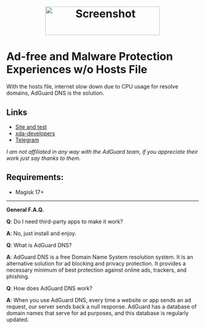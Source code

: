 <h1 align="center">
<img src="https://dl2.pushbulletusercontent.com/CiBi0u6xVaXbd180cqiVavSHoEB6dVqe/adguard1.jpeg" height="75" width="300" alt="Screenshot">

# Ad-free and Malware Protection Experiences w/o Hosts File
With the hosts file, internet slow down due to CPU usage for resolve domains, AdGuard DNS is the solution.

## Links
- [Site and test](https://adguard.com/en/adguard-dns/overview.html)
- [xda-developers](https://forum.xda-developers.com/apps/magisk/module-adguarddns-ad-free-experience-t3848166)
- [Telegram](https://t.me/adguard_en)

*I am not affiliated in any way with the AdGuard team, if you appreciate their work just say thanks to them.*

## Requirements:
- Magisk 17+

---
**General F.A.Q.**

**Q**: Do I need third-party apps to make it work?

**A**: No, just install and enjoy.

**Q**: What is AdGuard DNS?

**A**: AdGuard DNS is a free Domain Name System resolution system. It is an alternative solution for ad blocking and privacy protection. It provides a necessary minimum of best protection against online ads, trackers, and phishing.

**Q**: How does AdGuard DNS work?

**A**: When you use AdGuard DNS, every time a website or app sends an ad request, our server sends back a null response. AdGuard has a database of domain names that serve for ad purposes, and this database is regularly updated.



